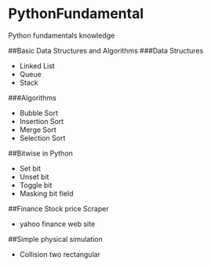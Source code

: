 # PythonFundamental
Python fundamentals knowledge

##Basic Data Structures and Algorithms
###Data Structures
- Linked List
- Queue
- Stack

###Algorithms
- Bubble Sort
- Insertion Sort
- Merge Sort
- Selection Sort

##Bitwise in Python
- Set bit
- Unset bit
- Toggle bit
- Masking bit field

##Finance Stock price Scraper
- yahoo finance web site

##Simple physical simulation
- Collision two rectangular